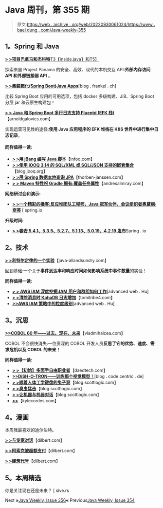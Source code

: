 # Java 周刊，第 355 期

> 原文:[https://web . archive . org/web/20220930061024/https://www . bael dung . com/Java-weekly-355](https://web.archive.org/web/20220930061024/https://www.baeldung.com/java-weekly-355)

## **1。Spring 和 Java**

[**> >项目巴拿马和杰科特**T3【inside.java】和T5】](https://web.archive.org/web/20220628122001/https://inside.java/2020/10/06/jextract/)

探索来自 Project Panama 的安全、高效、现代的本机交互 API:**外部内存访问 API 和外部链接器 API** 。

[**> >集装箱化(Spring Boot)Java Apps**](https://web.archive.org/web/20220628122001/https://blog.frankel.ch/hitchhiker-guide-containerizing-java-apps/)[blog . frankel . ch]

比较 Spring Boot 应用的可用选项，包括 docker 多级构建、JIB、Spring Boot 分层 jar 和云原生构建包！

[**> > Java 和 Spring Boot 多行日志支持 Fluentd (EFK 栈)**](https://web.archive.org/web/20220628122001/https://arnoldgalovics.com/java-and-spring-boot-multiline-log-support-for-fluentd-efk-stack/)【arnoldgalovics.com】

实现运营可见性的途径:**使用 Java 应用程序的 EFK 堆栈在 K8S 世界中进行集中日志记录**。

#### **同样值得一读:**

*   [**> >用 jBang 编写 Java 脚本**](https://web.archive.org/web/20220628122001/https://www.infoq.com/news/2020/10/scripting-java-jbang/)【infoq.com】
*   [**> >使用 jOOQ 3.14 的 SQL/XML 或 SQL/JSON 支持的嵌套集合**](https://web.archive.org/web/20220628122001/https://blog.jooq.org/2020/10/09/nesting-collections-with-jooq-3-14s-sql-xml-or-sql-json-support/)【blog.jooq.org】
*   [**> >用 Spring 数据本地查询 JPA**](https://web.archive.org/web/20220628122001/https://thorben-janssen.com/native-queries-with-spring-data-jpa/)【thorben-janssen.com】
*   [**> > Maven 特性祝 Gradle 拥有:覆盖任务属性**](https://web.archive.org/web/20220628122001/http://andresalmiray.com/maven-features-i-wish-gradle-had-override-task-properties/)【andresalmiray.com】

**网络研讨会和演示:**

*   [**> >一个精彩的播客:反应堆团队工程师，Java 冠军伙伴，会议组织者奥黛丽·奈芙**](https://web.archive.org/web/20220628122001/https://spring.io/blog/2020/10/08/a-bootiful-podcast-reactor-team-engineer-fellow-java-champion-and-conference-organizer-audrey-neveu) [ spring.io

**升级时间:**

*   [**> >春安 5.4.1、5.3.5、5.2.7、5.1.13、5.0.19、4.2.19 发布**](https://web.archive.org/web/20220628122001/https://spring.io/blog/2020/10/08/spring-security-5-4-1-5-3-5-5-2-7-5-1-13-5-0-19-4-2-19-released)Spring . io

## **2。技术**

[**> >利特尔定律的一个实验**](https://web.archive.org/web/20220628122001/http://www.java-allandsundry.com/2020/10/littles-law-in-action-experiment.html)【java-allandsundry.com】

回到基础:一个关于**事件到达率和响应时间如何影响系统中事件数量**的实验！

**同样值得一读:**

*   [**> > AWS IAM 深度挖掘:IAM 用户和群组如何工作**](https://web.archive.org/web/20220628122001/https://advancedweb.hu/aws-iam-deep-dive-how-iam-users-and-groups-work/)[advanced web . Hu]
*   [**> >清除消息时 KahaDB 日志增加**](https://web.archive.org/web/20220628122001/https://tomitribe4.wpengine.com/blog/kahadb-logs-increasing-when-messages-are-purged/)【tomitribe4.com】
*   [**>>AWS IAM 策略中的粒度级别**](https://web.archive.org/web/20220628122001/https://advancedweb.hu/granularity-levels-in-aws-iam-policies/)[advanced web . Hu]

## **3。沉思**

[**>>COBOL 60 年——过去、现在、未来**](https://web.archive.org/web/20220628122001/https://vladmihalcea.com/60-years-cobol-future/)【vladmihalcea.com】

COBOL 不会很快消失:一位资深的 COBOL 开发人员**反思了它的优势、速度、需求危机以及 COBOL 的未来！**

**同样值得一读:**

*   [**> >【初始】多面手自由职业者**](https://web.archive.org/web/20220628122001/https://daedtech.com/in-defense-of-initial-generalist-freelancing/)【daedtech.com】
*   [**>>DiSH-O-TRON——训练那个视觉模型！**](https://web.archive.org/web/20220628122001/https://blog.codecentric.de/en/2020/10/dish-o-tron-train-that-vision-model/)[blog . code centric . de]
*   [**> >顺着人体工学键盘的兔子洞**](https://web.archive.org/web/20220628122001/https://blog.scottlogic.com/2020/10/09/ergo-rabbit-hole.html)【blog.scottlogic.com】
*   [**> >臭虫猛击**](https://web.archive.org/web/20220628122001/https://blog.scottlogic.com/2020/10/07/bug-bashes.html)【blog.scottlogic.com】
*   [**> >让机器与机器对话**](https://web.archive.org/web/20220628122001/https://blog.scottlogic.com/2020/10/06/let-machines-talk-to-machines.html)【blog.scottlogic.com】
*   [**>>**](https://web.archive.org/web/20220628122001/https://kylecordes.com/2020/a-dip-in-the-stream)【kylecordes.com】

## **4。漫画**

本周我最喜欢的迪尔伯特。

[**> >与专家对话**](https://web.archive.org/web/20220628122001/https://dilbert.com/strip/2020-10-14)【dilbert.com】

[**> >阿索克被超额支付**](https://web.archive.org/web/20220628122001/https://dilbert.com/strip/2020-10-10)【dilbert.com】

[**> >建筑代号**](https://web.archive.org/web/20220628122001/https://dilbert.com/strip/2020-10-11)【dilbert.com】

## **5。本周精选**

你是关注现在还是未来？ [ sive.rs

Next **»**[Java Weekly, Issue 356](/web/20220628122001/https://www.baeldung.com/java-weekly-356)**«** Previous[Java Weekly, Issue 354](/web/20220628122001/https://www.baeldung.com/java-weekly-354)